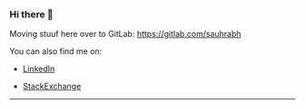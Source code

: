 ### Hi there 👋

<!--
**saurabmish/saurabmish** is a ✨ _special_ ✨ repository because its `README.md` (this file) appears on your GitHub profile.

Here are some ideas to get you started:

- 🔭 I’m currently working on ...
- 🌱 I’m currently learning ...
- 📫 How to reach me: ...
-->

Moving stuuf here over to GitLab:
https://gitlab.com/sauhrabh

You can also find me on:

+ [LinkedIn][1]

+ [StackExchange][2]

----

[1]: https://www.linkedin.com/in/saurabmish/
[2]: https://stackexchange.com/users/13375762/saurabh?tab=accounts
